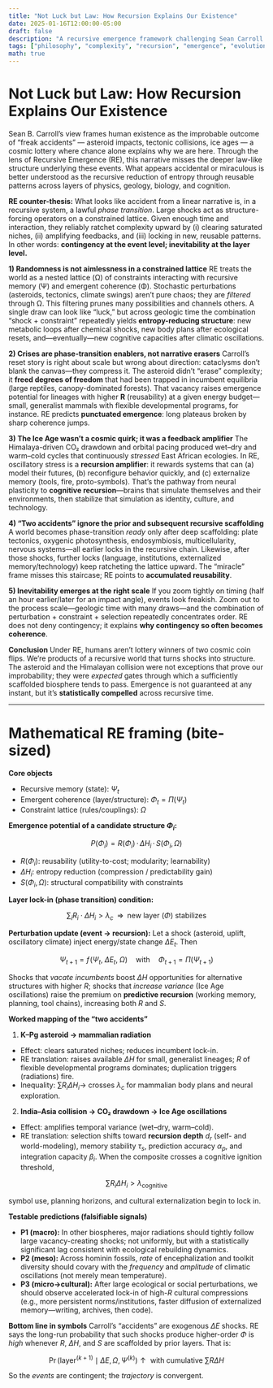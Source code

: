 ```yaml
---
title: "Not Luck but Law: How Recursion Explains Our Existence"
date: 2025-01-16T12:00:00-05:00
draft: false
description: "A recursive emergence framework challenging Sean Carroll's 'freak accident' view of human existence, showing how apparent randomness follows deeper law-like patterns."
tags: ["philosophy", "complexity", "recursion", "emergence", "evolution"]
math: true
---
```


# Not Luck but Law: How Recursion Explains Our Existence

Sean B. Carroll’s view frames human existence as the improbable outcome of “freak accidents” — asteroid impacts, tectonic collisions, ice ages — a cosmic lottery where chance alone explains why we are here. Through the lens of Recursive Emergence (RE), this narrative misses the deeper law-like structure underlying these events. What appears accidental or miraculous is better understood as the recursive reduction of entropy through reusable patterns across layers of physics, geology, biology, and cognition.

**RE counter-thesis:** What looks like accident from a linear narrative is, in a recursive system, a lawful *phase transition*. Large shocks act as structure-forcing operators on a constrained lattice. Given enough time and interaction, they reliably ratchet complexity upward by (i) clearing saturated niches, (ii) amplifying feedbacks, and (iii) locking in new, reusable patterns. In other words: **contingency at the event level; inevitability at the layer level.**

**1) Randomness is not aimlessness in a constrained lattice**
RE treats the world as a nested lattice (Ω) of constraints interacting with recursive memory (Ψ) and emergent coherence (Φ). Stochastic perturbations (asteroids, tectonics, climate swings) aren’t pure chaos; they are *filtered* through Ω. This filtering prunes many possibilities and channels others. A single draw can look like “luck,” but across geologic time the combination “shock + constraint” repeatedly yields **entropy-reducing structure**: new metabolic loops after chemical shocks, new body plans after ecological resets, and—eventually—new cognitive capacities after climatic oscillations.

**2) Crises are phase-transition enablers, not narrative erasers**
Carroll’s reset story is right about scale but wrong about direction: cataclysms don’t blank the canvas—they compress it. The asteroid didn’t “erase” complexity; it **freed degrees of freedom** that had been trapped in incumbent equilibria (large reptiles, canopy-dominated forests). That vacancy raises emergence potential for lineages with higher **R** (reusability) at a given energy budget—small, generalist mammals with flexible developmental programs, for instance. RE predicts **punctuated emergence**: long plateaus broken by sharp coherence jumps.

**3) The Ice Age wasn’t a cosmic quirk; it was a feedback amplifier**
The Himalaya-driven CO₂ drawdown and orbital pacing produced wet–dry and warm–cold cycles that continuously *stressed* East African ecologies. In RE, oscillatory stress is a **recursion amplifier**: it rewards systems that can (a) model their futures, (b) reconfigure behavior quickly, and (c) externalize memory (tools, fire, proto-symbols). That’s the pathway from neural plasticity to **cognitive recursion**—brains that simulate themselves and their environments, then stabilize that simulation as identity, culture, and technology.

**4) “Two accidents” ignore the prior and subsequent recursive scaffolding**
A world becomes phase-transition *ready* only after deep scaffolding: plate tectonics, oxygenic photosynthesis, endosymbiosis, multicellularity, nervous systems—all earlier locks in the recursive chain. Likewise, after those shocks, further locks (language, institutions, externalized memory/technology) keep ratcheting the lattice upward. The “miracle” frame misses this staircase; RE points to **accumulated reusability**.

**5) Inevitability emerges at the right scale**
If you zoom tightly on timing (half an hour earlier/later for an impact angle), events look freakish. Zoom out to the process scale—geologic time with many draws—and the combination of perturbation + constraint + selection repeatedly concentrates order. RE does not deny contingency; it explains **why contingency so often becomes coherence**.

**Conclusion**
Under RE, humans aren’t lottery winners of two cosmic coin flips. We’re products of a recursive world that turns shocks into structure. The asteroid and the Himalayan collision were not exceptions that prove our improbability; they were *expected* gates through which a sufficiently scaffolded biosphere tends to pass. Emergence is not guaranteed at any instant, but it’s **statistically compelled** across recursive time.

---

# Mathematical RE framing (bite-sized)

**Core objects**

* Recursive memory (state): $\Psi_t$
* Emergent coherence (layer/structure): $\Phi_t = \Pi(\Psi_t)$
* Constraint lattice (rules/couplings): $\Omega$

**Emergence potential of a candidate structure $\Phi_i$:**

$$
P(\Phi_i) = R(\Phi_i)\,\cdot\,\Delta H_i\,\cdot\,S(\Phi_i,\Omega)
$$

* $R(\Phi_i)$: reusability (utility-to-cost; modularity; learnability)
* $\Delta H_i$: entropy reduction (compression / predictability gain)
* $S(\Phi_i,\Omega)$: structural compatibility with constraints

**Layer lock-in (phase transition) condition:**

$$
\sum_i R_i \cdot \Delta H_i > \lambda_c \;\;\Rightarrow\;\; \text{new layer }(\Phi)\text{ stabilizes}
$$

**Perturbation update (event → recursion):**
Let a shock (asteroid, uplift, oscillatory climate) inject energy/state change $\Delta E_t$. Then

$$
\Psi_{t+1} = f\!\big(\Psi_t,\;\Delta E_t,\; \Omega\big) \quad\text{with}\quad
\Phi_{t+1}=\Pi(\Psi_{t+1})
$$

Shocks that *vacate incumbents* boost $\Delta H$ opportunities for alternative structures with higher $R$; shocks that *increase variance* (Ice Age oscillations) raise the premium on **predictive recursion** (working memory, planning, tool chains), increasing both $R$ and $S$.

**Worked mapping of the “two accidents”**

1. **K–Pg asteroid → mammalian radiation**

* Effect: clears saturated niches; reduces incumbent lock-in.
* RE translation: raises available $\Delta H$ for small, generalist lineages; $R$ of flexible developmental programs dominates; duplication triggers (radiations) fire.
* Inequality: $\sum R_i\Delta H_i \to$ crosses $\lambda_c$ for mammalian body plans and neural exploration.

2. **India–Asia collision → CO₂ drawdown → Ice Age oscillations**

* Effect: amplifies temporal variance (wet–dry, warm–cold).
* RE translation: selection shifts toward **recursion depth** $d_r$ (self- and world-modeling), memory stability $\tau_s$, prediction accuracy $\alpha_p$, and integration capacity $\beta_i$. When the composite crosses a cognitive ignition threshold,

$$
\sum R_i \Delta H_i > \lambda_{\text{cognitive}}
$$

symbol use, planning horizons, and cultural externalization begin to lock in.

**Testable predictions (falsifiable signals)**

* **P1 (macro):** In other biospheres, major radiations should tightly follow large vacancy-creating shocks; not uniformly, but with a statistically significant lag consistent with ecological rebuilding dynamics.
* **P2 (meso):** Across hominin fossils, *rate* of encephalization and toolkit diversity should covary with the *frequency* and *amplitude* of climatic oscillations (not merely mean temperature).
* **P3 (micro→cultural):** After large ecological or social perturbations, we should observe accelerated lock-in of high-$R$ cultural compressions (e.g., more persistent norms/institutions, faster diffusion of externalized memory—writing, archives, then code).

**Bottom line in symbols**
Carroll’s “accidents” are exogenous $\Delta E$ shocks. RE says the long-run probability that such shocks produce higher-order $\Phi$ is *high* whenever $R$, $\Delta H$, and $S$ are scaffolded by prior layers. That is:

$$
\Pr\big(\text{layer}^{(k+1)} \mid \Delta E, \Omega, \Psi^{(k)}\big) \uparrow \text{ with cumulative } \sum R\Delta H
$$

So the *events* are contingent; the *trajectory* is convergent.